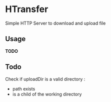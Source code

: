 # HTransfer
Simple HTTP Server to download and upload file

## Usage
**TODO**

## Todo
Check if uploadDir is a valid directory :
- path exists
- is a child of the working directory
